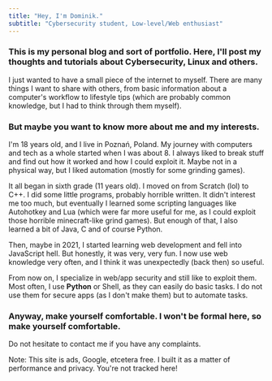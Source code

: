 ```yaml
---
title: "Hey, I'm Dominik."
subtitle: "Cybersecurity student, Low-level/Web enthusiast"
---
```


### This is my personal blog and sort of portfolio. Here, I'll post my thoughts and tutorials about Cybersecurity, Linux and others.
I just wanted to have a small piece of the internet to myself. There are many things I want to share with others, from basic information about a computer's workflow to lifestyle tips (which are probably common knowledge, but I had to think through them myself).

### But maybe you want to know more about me and my interests.
I'm 18 years old, and I live in Poznań, Poland. My journey with computers and tech as a whole started when I was about 8. I always liked to break stuff and find out how it worked and how I could exploit it. Maybe not in a physical way, but I liked automation (mostly for some grinding games).

It all began in sixth grade (11 years old). I moved on from Scratch (lol) to C++. I did some little programs, probably horrible written. It didn't interest me too much, but eventually I learned some scripting languages like Autohotkey and Lua (which were far more useful for me, as I could exploit those horrible minecraft-like grind games). But enough of that, I also learned a bit of Java, C and of course Python.

Then, maybe in 2021, I started learning web development and fell into JavaScript hell. But honestly, it was very, very fun. I now use web knowledge very often, and I think it was unexpectedly (back then) so useful.

From now on, I specialize in web/app security and still like to exploit them. Most often, I use **Python** or Shell, as they can easily do basic tasks. I do not use them for secure apps (as I don't make them) but to automate tasks.

### Anyway, make yourself comfortable. I won't be formal here, so make yourself comfortable.
Do not hesitate to contact me if you have any complaints.

Note: This site is ads, Google, etcetera free. I built it as a matter of performance and privacy. You're not tracked here!